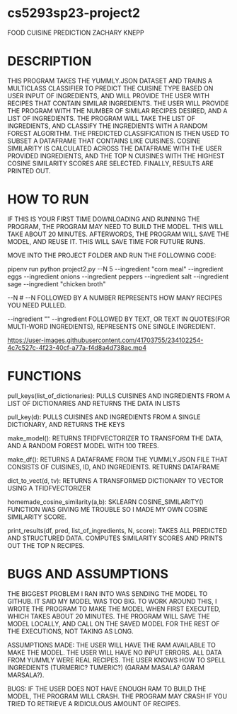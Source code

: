 # cs5293sp23-project2
FOOD CUISINE PREDICTION
ZACHARY KNEPP

# DESCRIPTION
THIS PROGRAM TAKES THE YUMMLY.JSON DATASET AND TRAINS A MULTICLASS CLASSIFIER TO PREDICT THE CUISINE TYPE BASED ON USER INPUT OF INGREDIENTS, AND WILL PROVIDE THE USER WITH RECIPES THAT CONTAIN SIMILAR INGREDIENTS. THE USER WILL PROVIDE THE PROGRAM WITH THE NUMBER OF SIMILAR RECIPES DESIRED, AND A LIST OF INGREDIENTS. THE PROGRAM WILL TAKE THE LIST OF INGREDIENTS, AND CLASSIFY THE INGREDIENTS WITH A RANDOM FOREST ALGORITHM. THE PREDICTED CLASSIFICATION IS THEN USED TO SUBSET A DATAFRAME THAT CONTAINS LIKE CUISINES. COSINE SIMILARITY IS CALCULATED ACROSS THE DATAFRAME WITH THE USER PROVIDED INGREDIENTS, AND THE TOP N CUISINES WITH THE HIGHEST COSINE SIMILARITY SCORES ARE SELECTED. FINALLY, RESULTS ARE PRINTED OUT.

# HOW TO RUN
IF THIS IS YOUR FIRST TIME DOWNLOADING AND RUNNING THE PROGRAM, THE PROGRAM MAY NEED TO BUILD THE MODEL. THIS WILL TAKE ABOUT 20 MINUTES. AFTERWORDS, THE PROGRAM WILL SAVE THE MODEL, AND REUSE IT. THIS WILL SAVE TIME FOR FUTURE RUNS.

MOVE INTO THE PROJECT FOLDER AND RUN THE FOLLOWING CODE:

pipenv run python project2.py --N 5 --ingredient "corn meal" --ingredient eggs --ingredient onions --ingredient peppers --ingredient salt --ingredient sage --ingredient "chicken broth"

--N # 
--N FOLLOWED BY A NUMBER REPRESENTS HOW MANY RECIPES YOU NEED PULLED. 

--ingredient ""
--ingredient FOLLOWED BY TEXT, OR TEXT IN QUOTES(FOR MULTI-WORD INGREDIENTS), REPRESENTS ONE SINGLE INGREDIENT.

https://user-images.githubusercontent.com/41703755/234102254-4c7c527c-4f23-40cf-a77a-f4d8a4d738ac.mp4



# FUNCTIONS
pull_keys(list_of_dictionaries):
PULLS CUISINES AND INGREDIENTS FROM A LIST OF DICTIONARIES AND RETURNS THE DATA IN LISTS

pull_key(d):
PULLS CUISINES AND INGREDIENTS FROM A SINGLE DICTIONARY, AND RETURNS THE KEYS

make_model():
RETURNS TFIDFVECTORIZER TO TRANSFORM THE DATA, AND A RANDOM FOREST MODEL WITH 100 TREES.

make_df():
RETURNS A DATAFRAME FROM THE YUMMLY.JSON FILE THAT CONSISTS OF CUISINES, ID, AND INGREDIENTS. RETURNS DATAFRAME

dict_to_vect(d, tv):
RETURNS A TRANSFORMED DICTIONARY TO VECTOR USING A TFIDFVECTORIZER

homemade_cosine_similarity(a,b):
SKLEARN COSINE_SIMILARITY() FUNCTION WAS GIVING ME TROUBLE SO I MADE MY OWN COSINE SIMILARITY SCORE.

print_results(df, pred, list_of_ingredients, N, score):
TAKES ALL PREDICTED AND STRUCTURED DATA. COMPUTES SIMILARITY SCORES AND PRINTS OUT THE TOP N RECIPES.

# BUGS AND ASSUMPTIONS
THE BIGGEST PROBLEM I RAN INTO WAS SENDING THE MODEL TO GITHUB. IT SAID MY MODEL WAS TOO BIG. TO WORK AROUND THIS, I WROTE THE PROGRAM TO MAKE THE MODEL WHEN FIRST EXECUTED, WHICH TAKES ABOUT 20 MINUTES. THE PROGRAM WILL SAVE THE MODEL LOCALLY, AND CALL ON THE SAVED MODEL FOR THE REST OF THE EXECUTIONS, NOT TAKING AS LONG.

ASSUMPTIONS MADE:
THE USER WILL HAVE THE RAM AVAILABLE TO MAKE THE MODEL.
THE USER WILL HAVE NO INPUT ERRORS.
ALL DATA FROM YUMMLY WERE REAL RECIPES.
THE USER KNOWS HOW TO SPELL INGREDIENTS (TURMERIC? TUMERIC?) (GARAM MASALA? GARAM MARSALA?).

BUGS:
IF THE USER DOES NOT HAVE ENOUGH RAM TO BUILD THE MODEL, THE PROGRAM WILL CRASH.
THE PROGRAM MAY CRASH IF YOU TRIED TO RETRIEVE A RIDICULOUS AMOUNT OF RECIPES. 
